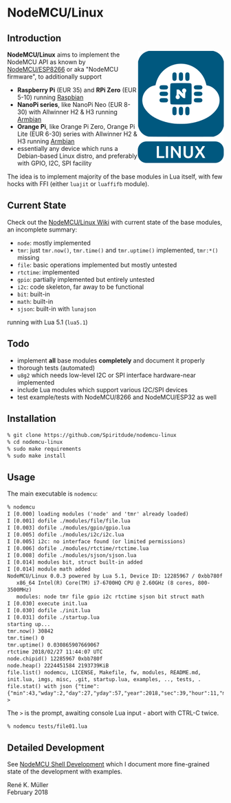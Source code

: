 # NodeMCU/Linux

## Introduction

<img src="https://raw.githubusercontent.com/Spiritdude/nodemcu-linux/master/imgs/nodemcu-linux.png" align=right>

**NodeMCU/Linux** aims to implement the NodeMCU API as known by [NodeMCU/ESP8266](https://github.com/nodemcu/nodemcu-firmware) or aka "NodeMCU firmware", to additionally support

- **Raspberry Pi** (EUR 35) and **RPi Zero** (EUR 5-10) running [Raspbian](https://www.raspberrypi.org/downloads/raspbian/)
- **NanoPi series**, like NanoPi Neo (EUR 8-30) with Allwinner H2 & H3 running [Armbian](https://armbian.org)
- **Orange Pi**, like Orange Pi Zero, Orange Pi Lite (EUR 6-30) series with Allwinner H2 & H3 running [Armbian](https://armbian.org)
- essentially any device which runs a Debian-based Linux distro, and preferably with GPIO, I2C, SPI facility

The idea is to implement majority of the base modules in Lua itself, with few hocks with FFI (either `luajit` or `luaffifb` module). 

## Current State

Check out the [NodeMCU/Linux Wiki](https://github.com/Spiritdude/nodemcu-linux/wiki) with current state of the base modules, an incomplete summary:
- `node`: mostly implemented
- `tmr`: just `tmr.now()`, `tmr.time()` and `tmr.uptime()` implemented, `tmr:*()` missing
- `file`: basic operations implemented but mostly untested
- `rtctime`: implemented
- `gpio`: partially implemented but entirely untested
- `i2c`: code skeleton, far away to be functional
- `bit`: built-in
- `math`: built-in
- `sjson`: built-in with `lunajson`

running with Lua 5.1 (`lua5.1`)

## Todo
- implement **all** base modules **completely** and document it properly
- thorough tests (automated)
- `u8g2` which needs low-level I2C or SPI interface hardware-near implemented
- include Lua modules which support various I2C/SPI devices
- test example/tests with NodeMCU/8266 and NodeMCU/ESP32 as well

## Installation

```
% git clone https://github.com/Spiritdude/nodemcu-linux
% cd nodemcu-linux
% sudo make requirements
% sudo make install
```

## Usage

The main executable is `nodemcu`:

```
% nodemcu
I [0.000] loading modules ('node' and 'tmr' already loaded)
I [0.001] dofile ./modules/file/file.lua
I [0.003] dofile ./modules/gpio/gpio.lua
I [0.005] dofile ./modules/i2c/i2c.lua
I [0.005] i2c: no interface found (or limited permissions)
I [0.006] dofile ./modules/rtctime/rtctime.lua
I [0.008] dofile ./modules/sjson/sjson.lua
I [0.014] modules bit, struct built-in added
I [0.014] module math added
NodeMCU/Linux 0.0.3 powered by Lua 5.1, Device ID: 12285967 / 0xbb780f
   x86_64 Intel(R) Core(TM) i7-6700HQ CPU @ 2.60GHz (8 cores, 800-3500MHz)
   modules: node tmr file gpio i2c rtctime sjson bit struct math
I [0.030] execute init.lua
I [0.030] dofile ./init.lua
I [0.031] dofile ./startup.lua
starting up...
tmr.now() 30842
tmr.time() 0
tmr.uptime() 0.030865907669067
rtctime 2018/02/27 11:44:07 UTC
node.chipid() 12285967 0xbb780f
node.heap() 2224451584 2193739KiB
file.list() nodemcu, LICENSE, Makefile, fw, modules, README.md, init.lua, imgs, misc, .git, startup.lua, examples, .., tests, .
file.stat() with json {"time":{"min":43,"wday":2,"day":27,"yday":57,"year":2018,"sec":39,"hour":11,"mon":2},"is_arch":false,"name":"README.md","is_sys":false,"is_rdonly":false,"is_hidden":false,"is_dir":false,"size":2205}
> 
```

The `>` is the prompt, awaiting console Lua input - abort with CTRL-C twice.

```
% nodemcu tests/file01.lua
```

## Detailed Development

See [NodeMCU Shell Development](https://spiritdude.wordpress.com/2018/02/26/nodemcu-linux/) which I document more fine-grained state of the development with examples.


Ren&eacute; K. M&uuml;ller<br>
February 2018
